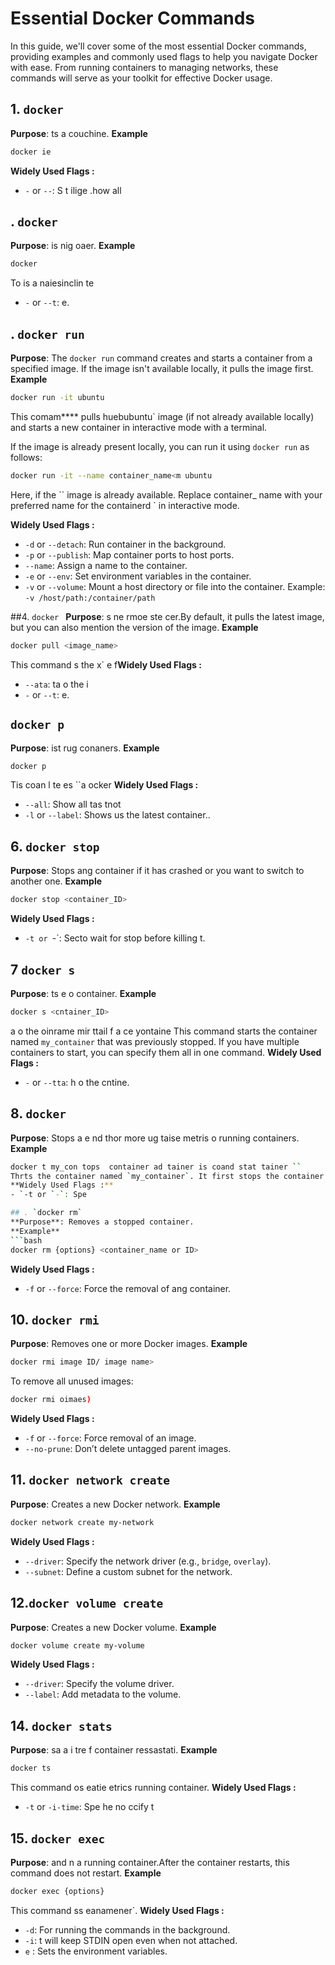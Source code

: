 # Essential Docker Commands
In this guide, we'll cover some of the most essential Docker commands, providing examples and commonly used flags to help you navigate Docker with ease. From running containers to managing networks, these commands will serve as your toolkit for effective Docker usage.

## 1. `docker `
**Purpose**: ts a couchine.
**Example**  
```bash  
docker ie
```
**Widely Used Flags :** 
- `-` or `--`: S t  ilige .how all 
## . `docker `
**Purpose**: is nig oaer.
**Example**  
```bash  
docker   
```  
To is a naiesinclin te  
- `-` or `--t`: e.

## . `docker run`

**Purpose**: The `docker run` command creates and starts a container from a specified image. If the image isn't available locally, it pulls the image first.
**Example**  
```bash  
docker run -it ubuntu  
```  
This comam**** pulls huebubuntu` image (if not already available locally) and starts a new container in interactive mode with a terminal.

If the image is already present locally, you can run it using `docker run` as follows:
```bash
docker run -it --name container_name<m ubuntu
```
Here, if the `` image is already available. Replace container_ name with your preferred name for the containerd ` in interactive mode.

**Widely Used Flags :**  
- `-d` or `--detach`: Run container in the background.  
- `-p` or `--publish`: Map container ports to host ports.  
- `--name`: Assign a name to the container.  
- `-e` or `--env`: Set environment variables in the container.
- `-v` or `--volume`: Mount a host directory or file into the container. Example: `-v /host/path:/container/path`

##4. `docker `
**Purpose**: s ne rmoe ste cer.By default, it pulls the latest image, but you can also mention the version of the image.
**Example**  
```bash  
docker pull <image_name> 
```  
This command s the  x` e f**Widely Used Flags :**
- `--ata`: ta o the i 
- `-` or `--t`: e.


## `docker p`
**Purpose**: ist rug conaners.
**Example**  
```bash  
docker p  
```  
Tis coan l te es ``a  ocker 
**Widely Used Flags :**
- `--all`: Show all tas  tnot
- `-l` or `--label`: Shows us the latest container..


## 6. `docker stop`
**Purpose**: Stops ang container if it has crashed or you want to switch to another one.
**Example**  
```bash  
docker stop <container_ID>
```
**Widely Used Flags :** 
- `-t or `-`: Secto wait for stop before killing t.
## 7  `docker s`
**Purpose**: ts e o container.
**Example**  
```bash  
docker s <cntainer_ID>   
```  
a o the oinrame mir ttail f  a  ce  yontaine This command starts the container named `my_container` that was previously stopped. If you have multiple containers to start, you can specify them all in one command.
**Widely Used Flags :** 
- `-` or `--tta`: h o the cntine.

## 8. `docker `
**Purpose**: Stops a e nd thor more ug taise metris o running containers.
**Example**
```bash
docker t my_con tops  container ad tainer is coand stat tainer ``
Thrts the container named `my_container`. It first stops the container and then starts it again.
**Widely Used Flags :** 
- `-t or `-`: Spe

## . `docker rm`
**Purpose**: Removes a stopped container.
**Example**  
```bash  
docker rm {options} <container_name or ID>  
```
**Widely Used Flags :** 
- `-f` or `--force`: Force the removal of ang container.
## 10. `docker rmi`
**Purpose**: Removes one or more Docker images.
**Example**  
```bash  
docker rmi image ID/ image name> 
```  
To remove all unused images:  
```bash  
docker rmi oimaes)  
```
**Widely Used Flags :** 
- `-f` or `--force`: Force removal of an image.  
- `--no-prune`: Don’t delete untagged parent images.

## 11. `docker network create`
**Purpose**: Creates a new Docker network.
**Example**  
```bash  
docker network create my-network  
```
**Widely Used Flags :**
- `--driver`: Specify the network driver (e.g., `bridge`, `overlay`).  
- `--subnet`: Define a custom subnet for the network.
## 12.`docker volume create`
**Purpose**: Creates a new Docker volume.
**Example**  
```bash  
docker volume create my-volume  
```
**Widely Used Flags :** 
- `--driver`: Specify the volume driver.  
- `--label`: Add metadata to the volume.


## 14. `docker stats`
**Purpose**: sa a i tre f container ressastati.
**Example**
```bash
docker ts 
```  
This command os eatie etrics  running container.
**Widely Used Flags :** 
- `-t` or `-i-time`: Spe he no ccify t

## 15. `docker exec`
**Purpose**:  and n a running container.After the container restarts, this command does not restart.
**Example**  
```bash  
docker exec {options} 
```  
This command ss eanamener`.
**Widely Used Flags :** 
- `-d`: For running the commands in the background.
- `-i`: t will keep STDIN open even when not attached.
- `e` : Sets the environment variables.
<!--stackedit_data:
eyJoaXN0b3J5IjpbNzQ5NDQyNTU4LC02MDkxNjI2NzAsLTc1OT
UyMTA1OCwtNjY5OTIwOTIwLDI0MjA1MzUzMSwtMTMzODA1OTc3
LC0xOTEzNTI4NTIzLC04MzkyODEzMTUsNjY3MzIzNzgwLC05OD
UwNjcyOTYsMTg4MDUyMTEzOCwxMDIyMTc1MDU3LDEwMTM2NTIw
MjksMTgyMzQwNTc1MiwtNTU0NDg1ODc1LDM5OTcxMzExMiwtMT
E5Mjc0MTQ0NSwtODExMjg4NTY5LC0xNDA3NjMyNzEzLDg3MzE0
OTE5NF19
-->